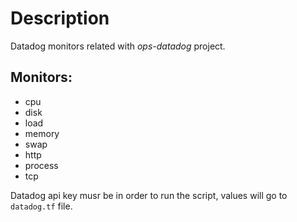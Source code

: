 # Description

Datadog monitors related with *ops-datadog* project.

## Monitors:

- cpu
- disk
- load
- memory
- swap
- http
- process
- tcp

Datadog api key musr be in order to run the script, values will go to ```datadog.tf``` file.